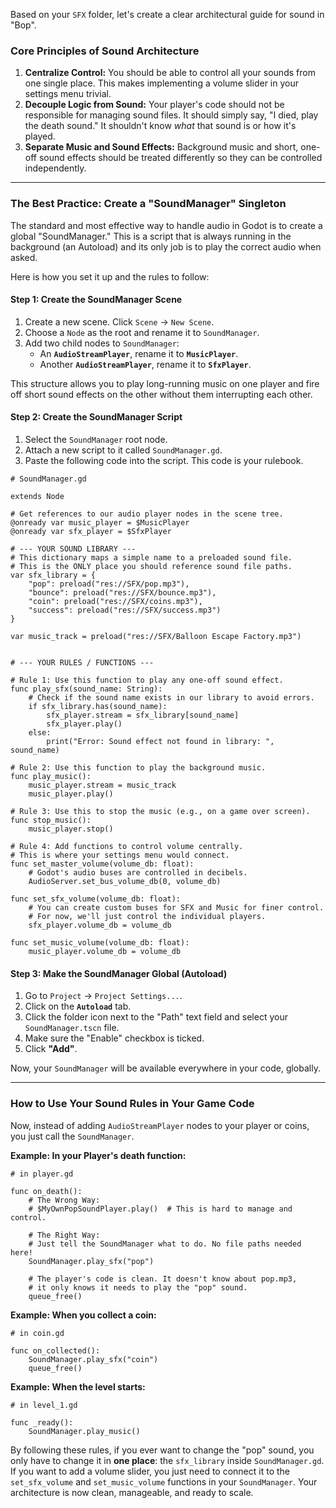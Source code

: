 Based on your `SFX` folder, let's create a clear architectural guide for sound in "Bop".

### Core Principles of Sound Architecture

1.  **Centralize Control:** You should be able to control all your sounds from one single place. This makes implementing a volume slider in your settings menu trivial.
2.  **Decouple Logic from Sound:** Your player's code should not be responsible for managing sound files. It should simply say, "I died, play the death sound." It shouldn't know *what* that sound is or how it's played.
3.  **Separate Music and Sound Effects:** Background music and short, one-off sound effects should be treated differently so they can be controlled independently.

---

### The Best Practice: Create a "SoundManager" Singleton

The standard and most effective way to handle audio in Godot is to create a global "SoundManager." This is a script that is always running in the background (an Autoload) and its only job is to play the correct audio when asked.

Here is how you set it up and the rules to follow:

#### Step 1: Create the SoundManager Scene

1.  Create a new scene. Click `Scene` -> `New Scene`.
2.  Choose a `Node` as the root and rename it to `SoundManager`.
3.  Add two child nodes to `SoundManager`:
    *   An **`AudioStreamPlayer`**, rename it to **`MusicPlayer`**.
    *   Another **`AudioStreamPlayer`**, rename it to **`SfxPlayer`**.

This structure allows you to play long-running music on one player and fire off short sound effects on the other without them interrupting each other.

#### Step 2: Create the SoundManager Script

1.  Select the `SoundManager` root node.
2.  Attach a new script to it called `SoundManager.gd`.
3.  Paste the following code into the script. This code is your rulebook.

```gdscript
# SoundManager.gd

extends Node

# Get references to our audio player nodes in the scene tree.
@onready var music_player = $MusicPlayer
@onready var sfx_player = $SfxPlayer

# --- YOUR SOUND LIBRARY ---
# This dictionary maps a simple name to a preloaded sound file.
# This is the ONLY place you should reference sound file paths.
var sfx_library = {
    "pop": preload("res://SFX/pop.mp3"),
    "bounce": preload("res://SFX/bounce.mp3"),
    "coin": preload("res://SFX/coins.mp3"),
    "success": preload("res://SFX/success.mp3")
}

var music_track = preload("res://SFX/Balloon Escape Factory.mp3")


# --- YOUR RULES / FUNCTIONS ---

# Rule 1: Use this function to play any one-off sound effect.
func play_sfx(sound_name: String):
    # Check if the sound name exists in our library to avoid errors.
    if sfx_library.has(sound_name):
        sfx_player.stream = sfx_library[sound_name]
        sfx_player.play()
    else:
        print("Error: Sound effect not found in library: ", sound_name)

# Rule 2: Use this function to play the background music.
func play_music():
    music_player.stream = music_track
    music_player.play()

# Rule 3: Use this to stop the music (e.g., on a game over screen).
func stop_music():
    music_player.stop()

# Rule 4: Add functions to control volume centrally.
# This is where your settings menu would connect.
func set_master_volume(volume_db: float):
    # Godot's audio buses are controlled in decibels.
    AudioServer.set_bus_volume_db(0, volume_db)

func set_sfx_volume(volume_db: float):
    # You can create custom buses for SFX and Music for finer control.
    # For now, we'll just control the individual players.
    sfx_player.volume_db = volume_db

func set_music_volume(volume_db: float):
    music_player.volume_db = volume_db
```

#### Step 3: Make the SoundManager Global (Autoload)

1.  Go to `Project` -> `Project Settings...`.
2.  Click on the **`Autoload`** tab.
3.  Click the folder icon next to the "Path" text field and select your `SoundManager.tscn` file.
4.  Make sure the "Enable" checkbox is ticked.
5.  Click **"Add"**.

Now, your `SoundManager` will be available everywhere in your code, globally.

---

### How to Use Your Sound Rules in Your Game Code

Now, instead of adding `AudioStreamPlayer` nodes to your player or coins, you just call the `SoundManager`.

**Example: In your Player's death function:**

```gdscript
# in player.gd

func on_death():
    # The Wrong Way:
    # $MyOwnPopSoundPlayer.play()  # This is hard to manage and control.

    # The Right Way:
    # Just tell the SoundManager what to do. No file paths needed here!
    SoundManager.play_sfx("pop")

    # The player's code is clean. It doesn't know about pop.mp3,
    # it only knows it needs to play the "pop" sound.
    queue_free()
```

**Example: When you collect a coin:**

```gdscript
# in coin.gd

func on_collected():
    SoundManager.play_sfx("coin")
    queue_free()
```

**Example: When the level starts:**

```gdscript
# in level_1.gd

func _ready():
    SoundManager.play_music()
```

By following these rules, if you ever want to change the "pop" sound, you only have to change it in **one place**: the `sfx_library` inside `SoundManager.gd`. If you want to add a volume slider, you just need to connect it to the `set_sfx_volume` and `set_music_volume` functions in your `SoundManager`. Your architecture is now clean, manageable, and ready to scale.